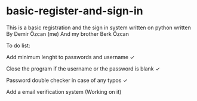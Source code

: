 # basic-register-and-sign-in
This is a basic registration and the sign in system written on python written By Demir Özcan (me) And my brother Berk Özcan

To do list: 

Add minimum lenght to passwords and username ✓

Close the program if the username or the password is blank ✓

Password double checker in case of any typos ✓

Add a email verification system (Working on it)

